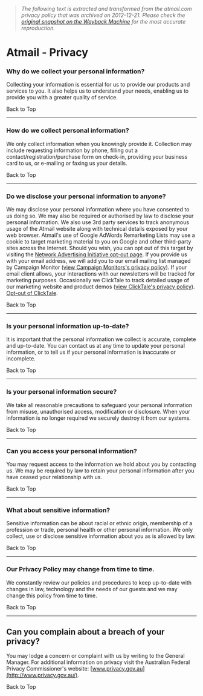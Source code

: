 > *The following text is extracted and transformed from the atmail.com privacy policy that was archived on 2012-12-21. Please check the [original snapshot on the Wayback Machine](https://web.archive.org/web/20121221220440id_/http%3A//atmail.com/privacy) for the most accurate reproduction.*

# Atmail - Privacy

### Why do we collect your personal information?

Collecting your information is essential for us to provide our products and services to you. It also helps us to understand your needs, enabling us to provide you with a greater quality of service.

Back to Top

* * *

### How do we collect personal information?

We only collect information when you knowingly provide it. Collection may include requesting information by phone, filling out a contact/registration/purchase form on check-in, providing your business card to us, or e-mailing or faxing us your details.

Back to Top

* * *

### Do we disclose your personal information to anyone?

We may disclose your personal information where you have consented to us doing so. We may also be required or authorised by law to disclose your personal information. We also use 3rd party services to track anonymous usage of the Atmail website along with technical details exposed by your web browser. Atmail's use of Google AdWords Remarketing Lists may use a cookie to target marketing material to you on Google and other third-party sites across the Internet. Should you wish, you can opt out of this target by visiting the [Network Advertising Initiative opt-out page](http://www.networkadvertising.org/choices/). If you provide us with your email address, we will add you to our email mailing list managed by Campaign Monitor ([view Campaign Monitors's privacy policy](http://www.campaignmonitor.com/privacy/)). If your email client allows, your interactions with our newsletters will be tracked for marketing purposes. Occasionally we ClickTale to track detailed usage of our marketing website and product demos ([view ClickTale's privacy policy](https://www.clicktale.com/privacy_service.aspx)). [Opt-out of ClickTale](http://www.clicktale.net/disable.html).

Back to Top

* * *

### Is your personal information up-to-date?

It is important that the personal information we collect is accurate, complete and up-to-date. You can contact us at any time to update your personal information, or to tell us if your personal information is inaccurate or incomplete.

Back to Top

* * *

### Is your personal information secure?

We take all reasonable precautions to safeguard your personal information from misuse, unauthorised access, modification or disclosure. When your information is no longer required we securely destroy it from our systems.

Back to Top

* * *

### Can you access your personal information?

You may request access to the information we hold about you by contacting us. We may be required by law to retain your personal information after you have ceased your relationship with us.

Back to Top

* * *

### What about sensitive information?

Sensitive information can be about racial or ethnic origin, membership of a profession or trade, personal health or other personal information. We only collect, use or disclose sensitive information about you as is allowed by law.

Back to Top

* * *

### Our Privacy Policy may change from time to time.

We constantly review our policies and procedures to keep up-to-date with changes in law, technology and the needs of our guests and we may change this policy from time to time.

Back to Top

* * *

## Can you complain about a breach of your privacy?

You may lodge a concern or complaint with us by writing to the General Manager. For additional information on privacy visit the Australian Federal Privacy Commissioner's website: [www.privacy.gov.au](http://www.privacy.gov.au/).

Back to Top
